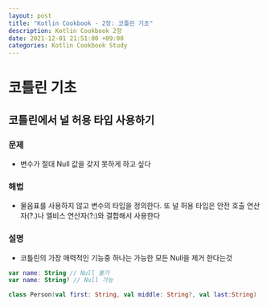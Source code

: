 ```yaml
---
layout: post
title: "Kotlin Cookbook - 2장: 코틀린 기초"
description: Kotlin Cookbook 2장
date: 2021-12-01 21:51:00 +09:00
categories: Kotlin Cookbook Study
---
```



# 코틀린 기초

## 코틀린에서 널 허용 타입 사용하기

### 문제
- 변수가 절대 Null 값을 갖지 못하게 하고 싶다

### 해법
- 물음표를 사용하지 않고 변수의 타입을 정의한다. 또 널 허용 타입은 안전 호출 연산자(?.)나 엘비스 연산자(?:)와 결합해서 사용한다

### 설명
- 코틀린의 가장 매력적인 기능중 하나는 가능한 모든 Null을 제거 한다는것

```kotlin
var name: String // Null 불가
var name: String? // Null 가능

class Person(val first: String, val middle: String?, val last:String)
```

